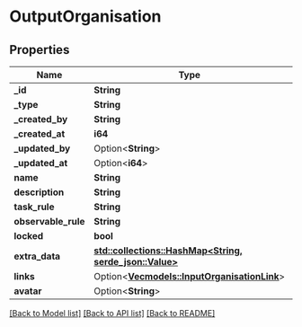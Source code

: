# OutputOrganisation

## Properties

Name | Type | Description | Notes
------------ | ------------- | ------------- | -------------
**_id** | **String** |  | 
**_type** | **String** |  | 
**_created_by** | **String** |  | 
**_created_at** | **i64** |  | 
**_updated_by** | Option<**String**> |  | [optional]
**_updated_at** | Option<**i64**> |  | [optional]
**name** | **String** |  | 
**description** | **String** |  | 
**task_rule** | **String** |  | 
**observable_rule** | **String** |  | 
**locked** | **bool** |  | 
**extra_data** | [**std::collections::HashMap<String, serde_json::Value>**](serde_json::Value.md) |  | 
**links** | Option<[**Vec<models::InputOrganisationLink>**](InputOrganisationLink.md)> |  | [optional]
**avatar** | Option<**String**> |  | [optional]

[[Back to Model list]](../README.md#documentation-for-models) [[Back to API list]](../README.md#documentation-for-api-endpoints) [[Back to README]](../README.md)


